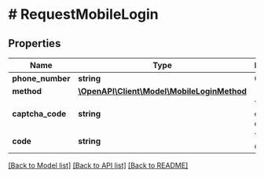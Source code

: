 # # RequestMobileLogin

## Properties

Name | Type | Description | Notes
------------ | ------------- | ------------- | -------------
**phone_number** | **string** | Contact ID |
**method** | [**\OpenAPI\Client\Model\MobileLoginMethod**](MobileLoginMethod.md) |  | [optional]
**captcha_code** | **string** | The captcha code | [optional]
**code** | **string** | The auth code | [optional]

[[Back to Model list]](../../README.md#models) [[Back to API list]](../../README.md#endpoints) [[Back to README]](../../README.md)
